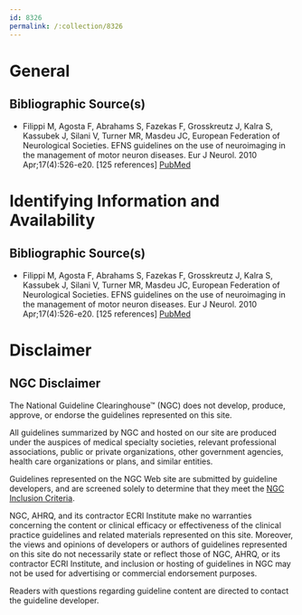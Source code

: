 ```yaml
---
id: 8326
permalink: /:collection/8326
---
```


# General

## Bibliographic Source(s)

- Filippi M, Agosta F, Abrahams S, Fazekas F, Grosskreutz J, Kalra S, Kassubek J, Silani V, Turner MR, Masdeu JC, European Federation of Neurological Societies. EFNS guidelines on the use of neuroimaging in the management of motor neuron diseases. Eur J Neurol. 2010 Apr;17(4):526-e20. [125 references] [ PubMed ](http://www.ncbi.nlm.nih.gov/entrez/query.fcgi?cmd=Retrieve&db=pubmed&dopt=Abstract&list_uids=20136647)

# Identifying Information and Availability

## Bibliographic Source(s)

- Filippi M, Agosta F, Abrahams S, Fazekas F, Grosskreutz J, Kalra S, Kassubek J, Silani V, Turner MR, Masdeu JC, European Federation of Neurological Societies. EFNS guidelines on the use of neuroimaging in the management of motor neuron diseases. Eur J Neurol. 2010 Apr;17(4):526-e20. [125 references] [ PubMed ](http://www.ncbi.nlm.nih.gov/entrez/query.fcgi?cmd=Retrieve&db=pubmed&dopt=Abstract&list_uids=20136647)

# Disclaimer

## NGC Disclaimer

The National Guideline Clearinghouse™ (NGC) does not develop, produce, approve, or endorse the guidelines represented on this site.

All guidelines summarized by NGC and hosted on our site are produced under the auspices of medical specialty societies, relevant professional associations, public or private organizations, other government agencies, health care organizations or plans, and similar entities.

Guidelines represented on the NGC Web site are submitted by guideline developers, and are screened solely to determine that they meet the [NGC Inclusion Criteria](/help-and-about/summaries/inclusion-criteria).

NGC, AHRQ, and its contractor ECRI Institute make no warranties concerning the content or clinical efficacy or effectiveness of the clinical practice guidelines and related materials represented on this site. Moreover, the views and opinions of developers or authors of guidelines represented on this site do not necessarily state or reflect those of NGC, AHRQ, or its contractor ECRI Institute, and inclusion or hosting of guidelines in NGC may not be used for advertising or commercial endorsement purposes.

Readers with questions regarding guideline content are directed to contact the guideline developer.

